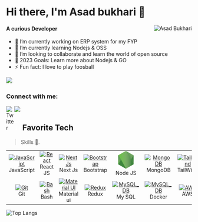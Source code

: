 # Hi there, I'm Asad bukhari 👋

<a href="#asdbukhari-title">
  <img src="https://github-readme-stats.vercel.app/api?username=asdbukhari&show_icons=true&theme=merko&count_private=true&include_all_commits=true" alt="Asad Bukhari"  align="right"/>
</a>

#### A curious Developer

- 🔭 I’m currently working on ERP system for my FYP
- 🌱 I’m currently learning Nodejs & OSS
- 👯 I’m looking to collaborate and learn the world of open source
- 🥅 2023 Goals: Learn more about Nodejs & GO
- ⚡ Fun fact: I love to play foosball

![](https://komarev.com/ghpvc/?username=asdbukhari&label=PROFILE+VIEWS)

### Connect with me:

[<img align="left" alt="Twitter" width="22px" src="https://www.iconsdb.com/icons/preview/color/8B9A46/twitter-xxl.png" />][twitter]
[<img align="left" alt="LinkedIn" width="22px" style="color:white" src="https://www.iconsdb.com/icons/preview/color/8B9A46/linkedin-3-xxl.png" />][linkedin]
<br />

<h2 align="left" id="asdbukhari-tech">Favorite Tech</h2>

> Skills 📝.

<table align="center">
  <tr>
    <td align="center" width="96">
      <a href="#asdbukhari-tech">
        <img src="https://upload.wikimedia.org/wikipedia/commons/thumb/9/99/Unofficial_JavaScript_logo_2.svg/1024px-Unofficial_JavaScript_logo_2.svg.png" width="48" height="48" alt="JavaScript" />
      </a>
      <br>JavaScript
    </td>
    <td align="center" width="96">
      <a href="#asdbukhari-tech">
        <img src="https://brandlogos.net/wp-content/uploads/2020/09/react-logo.png" width="48" height="48" alt="React" />
      </a>
      <br>React JS
    </td>
    <td align="center" width="96"> 
      <a href="#asdbukhari-tech" >
        <img src="https://www.svgrepo.com/show/342062/next-js.svg" width="48" height="40" alt="NextJs" />
      </a>
      <br>Next Js
      </td>
    <td align="center" width="96">
      <a href="#asdbukhari-tech">
        <img src="https://cdn.worldvectorlogo.com/logos/bootstrap-4.svg" width="48" height="48" alt="Bootstrap" />
      </a>
      <br>Bootstrap
    </td>
    <td align="center" width="96">
      <a href="#asdbukhari-tech">
        <img src="https://raw.githubusercontent.com/github/explore/80688e429a7d4ef2fca1e82350fe8e3517d3494d/topics/nodejs/nodejs.png" width="48" height="48" alt="Node JS" />
      </a>
      <br>Node JS
    </td>
     <td align="center" width="96"> 
      <a href="#asdbukhari-tech" >
        <img src="https://i.ibb.co/QXHcMvM/58481021cef1014c0b5e494b.png" width="48" height="48" alt="Mongo DB" />
      </a>
      <br>MongoDB
    </td>
     </td>
        <td align="center" width="96">
      <a href="#asadbukhari-tech">
        <img src="https://upload.wikimedia.org/wikipedia/commons/thumb/d/d5/Tailwind_CSS_Logo.svg/2048px-Tailwind_CSS_Logo.svg.png" width="48" height="48" alt="TailWind" />
      </a>
      <br>TailWind
    </td>
  </tr>
  
  <tr>
    <td align="center" width="96">
      <a href="#asdbukhari-tech" >
        <img src="https://upload.wikimedia.org/wikipedia/commons/thumb/3/3f/Git_icon.svg/1200px-Git_icon.svg.png" width="48" height="48" alt="Git" />
      </a>
      <br>Git
    </td>
        <td align="center" width="96">
      <a href="#asdbukhari-tech">
        <img src="https://bashlogo.com/img/symbol/png/full_colored_dark.png" width="48" height="48" alt="Bash" />
      </a>
      <br>Bash
    </td>
    <td align="center" width="96">
      <a href="#asdbukhari-tech">
        <img src="https://media.zeemly.com/zeemly/product/material-ui.png" width="48" height="48" alt="Material UI" />
      </a>
      <br>Material ui
    </td>
    <td align="center" width="96"> 
      <a href="#asdbukhari-tech" >
        <img src="https://cdn.worldvectorlogo.com/logos/redux.svg" width="48" height="48" alt="Redux" />
      </a>
      <br>Redux
    </td>
      <td align="center" width="96"> 
      <a href="#asdbukhari-tech" >
        <img src="https://upload.wikimedia.org/wikipedia/labs/8/8e/Mysql_logo.png" width="48" height="40" alt="MySQL_DB" />
      </a>
      <br>My SQL
      </td>
      <td align="center" width="96"> 
      <a href="#asdbukhari-tech" >
        <img src="https://www.svgrepo.com/show/349342/docker.svg" width="48" height="40" alt="MySQL_DB" />
      </a>
      <br>Docker
      </td>
      <td align="center" width="96"> 
      <a href="#asdbukhari-tech" >
        <img src="https://www.svgrepo.com/show/373458/aws.svg" width="48" height="40" alt="AWS" />
      </a>
      <br>AWS
      </td>
      
  </tr>

</table>

![Top Langs](https://github-readme-stats.vercel.app/api/top-langs/?username=asdbukhari)

[linkedin]: https://www.linkedin.com/in/m-asad-bukhari "LinkedIn"
[twitter]: https://twitter.com/asdbukhari "Twitter"
